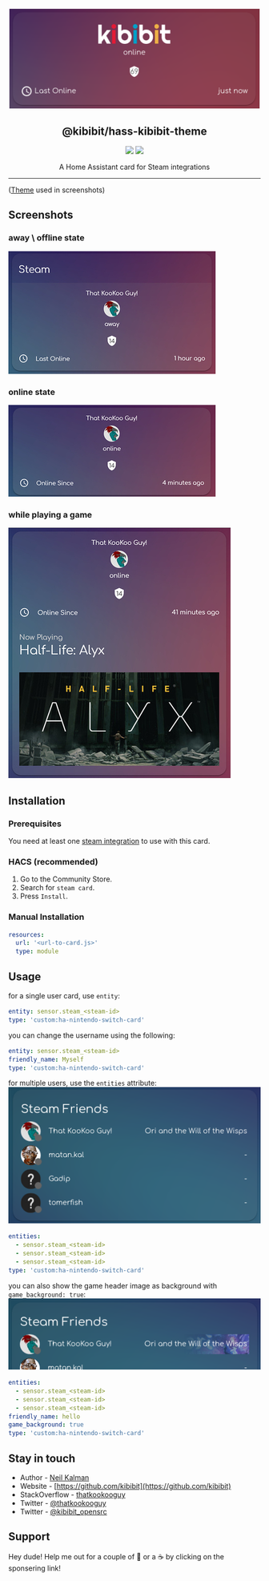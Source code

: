 <p align="center">
  <a href="https://github.com/Kibibit/ha-nintendo-switch-card/" target="blank"><img src="screenshots/logo.png" width="500" alt="achievibit Logo" />
  </a>
  <h2 align="center">
    @kibibit/hass-kibibit-theme
  </h2>
</p>
<p align="center">
  <a href="https://github.com/custom-components/hacs"><img src="https://img.shields.io/badge/HACS-Default-orange.svg?style=for-the-badge"></a>
  <a href="https://imgur.com/gallery/SQJNbWb"><img src="https://img.shields.io/badge/Screenshots-Click_Here-ff3860.svg?style=for-the-badge"></a>
</p>
<p align="center">
  A Home Assistant card for Steam integrations
</p>
<hr>

([Theme](https://github.com/kibibit/hass-kibibit-theme) used in screenshots)

## Screenshots

### away \ offline state

![away \ offline state](screenshots/offline.jpeg)

### online state

![online state](screenshots/online.jpeg)

### while playing a game

![now playing](screenshots/now-playing.jpeg)

## Installation

### Prerequisites

You need at least one [steam integration]() to use with this card.

### HACS (recommended)

1. Go to the Community Store.
2. Search for `steam card`.
3. Press `Install`.

### Manual Installation

```yaml
resources:
  url: '<url-to-card.js>'
  type: module
```

## Usage

for a single user card, use `entity`:

```yaml
entity: sensor.steam_<steam-id>
type: 'custom:ha-nintendo-switch-card'
```

you can change the username using the following:

```yaml
entity: sensor.steam_<steam-id>
friendly_name: Myself
type: 'custom:ha-nintendo-switch-card'
```

for multiple users, use the `entities` attribute:
![](screenshots/multi.png)

```yaml
entities:
  - sensor.steam_<steam-id>
  - sensor.steam_<steam-id>
  - sensor.steam_<steam-id>
type: 'custom:ha-nintendo-switch-card'
```

you can also show the game header image as background with `game_background: true`:
![](screenshots/game-bg.png)

```yaml
entities:
  - sensor.steam_<steam-id>
  - sensor.steam_<steam-id>
  - sensor.steam_<steam-id>
friendly_name: hello
game_background: true
type: 'custom:ha-nintendo-switch-card'
```

## Stay in touch

- Author - [Neil Kalman](https://github.com/thatkookooguy)
- Website - [https://github.com/kibibit](https://github.com/kibibit)
- StackOverflow - [thatkookooguy](https://stackoverflow.com/users/1788884/thatkookooguy)
- Twitter - [@thatkookooguy](https://twitter.com/thatkookooguy)
- Twitter - [@kibibit_opensrc](https://twitter.com/kibibit_opensrc)

## Support

Hey dude! Help me out for a couple of :beers: or a :coffee: by clicking on the sponsering link!
